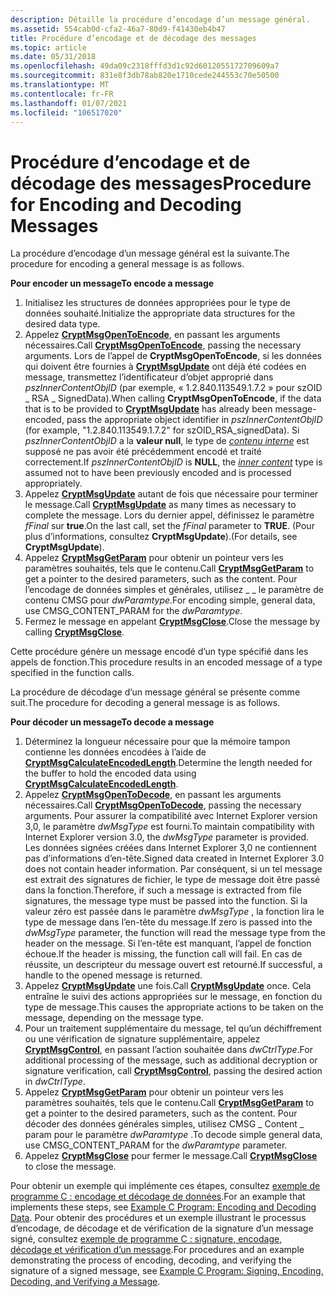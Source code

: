 ```yaml
---
description: Détaille la procédure d’encodage d’un message général.
ms.assetid: 554cab0d-cfa2-46a7-80d9-f41430eb4b47
title: Procédure d’encodage et de décodage des messages
ms.topic: article
ms.date: 05/31/2018
ms.openlocfilehash: 49da09c2318fffd3d1c92d6012055172709609a7
ms.sourcegitcommit: 831e8f3db78ab820e1710cede244553c70e50500
ms.translationtype: MT
ms.contentlocale: fr-FR
ms.lasthandoff: 01/07/2021
ms.locfileid: "106517020"
---
```

# <a name="procedure-for-encoding-and-decoding-messages"></a><span data-ttu-id="644c6-103">Procédure d’encodage et de décodage des messages</span><span class="sxs-lookup"><span data-stu-id="644c6-103">Procedure for Encoding and Decoding Messages</span></span>

<span data-ttu-id="644c6-104">La procédure d’encodage d’un message général est la suivante.</span><span class="sxs-lookup"><span data-stu-id="644c6-104">The procedure for encoding a general message is as follows.</span></span>

<span data-ttu-id="644c6-105">**Pour encoder un message**</span><span class="sxs-lookup"><span data-stu-id="644c6-105">**To encode a message**</span></span>

1.  <span data-ttu-id="644c6-106">Initialisez les structures de données appropriées pour le type de données souhaité.</span><span class="sxs-lookup"><span data-stu-id="644c6-106">Initialize the appropriate data structures for the desired data type.</span></span>
2.  <span data-ttu-id="644c6-107">Appelez [**CryptMsgOpenToEncode**](/windows/desktop/api/Wincrypt/nf-wincrypt-cryptmsgopentoencode), en passant les arguments nécessaires.</span><span class="sxs-lookup"><span data-stu-id="644c6-107">Call [**CryptMsgOpenToEncode**](/windows/desktop/api/Wincrypt/nf-wincrypt-cryptmsgopentoencode), passing the necessary arguments.</span></span> <span data-ttu-id="644c6-108">Lors de l’appel de **CryptMsgOpenToEncode**, si les données qui doivent être fournies à [**CryptMsgUpdate**](/windows/desktop/api/Wincrypt/nf-wincrypt-cryptmsgupdate) ont déjà été codées en message, transmettez l’identificateur d’objet approprié dans *pszInnerContentObjID* (par exemple, « 1.2.840.113549.1.7.2 » pour szOID \_ RSA \_ SignedData).</span><span class="sxs-lookup"><span data-stu-id="644c6-108">When calling **CryptMsgOpenToEncode**, if the data that is to be provided to [**CryptMsgUpdate**](/windows/desktop/api/Wincrypt/nf-wincrypt-cryptmsgupdate) has already been message-encoded, pass the appropriate object identifier in *pszInnerContentObjID* (for example, "1.2.840.113549.1.7.2" for szOID\_RSA\_signedData).</span></span> <span data-ttu-id="644c6-109">Si *pszInnerContentObjID* a la **valeur null**, le type de [*contenu interne*](../secgloss/i-gly.md) est supposé ne pas avoir été précédemment encodé et traité correctement.</span><span class="sxs-lookup"><span data-stu-id="644c6-109">If *pszInnerContentObjID* is **NULL**, the [*inner content*](../secgloss/i-gly.md) type is assumed not to have been previously encoded and is processed appropriately.</span></span>
3.  <span data-ttu-id="644c6-110">Appelez [**CryptMsgUpdate**](/windows/desktop/api/Wincrypt/nf-wincrypt-cryptmsgupdate) autant de fois que nécessaire pour terminer le message.</span><span class="sxs-lookup"><span data-stu-id="644c6-110">Call [**CryptMsgUpdate**](/windows/desktop/api/Wincrypt/nf-wincrypt-cryptmsgupdate) as many times as necessary to complete the message.</span></span> <span data-ttu-id="644c6-111">Lors du dernier appel, définissez le paramètre *fFinal* sur **true**.</span><span class="sxs-lookup"><span data-stu-id="644c6-111">On the last call, set the *fFinal* parameter to **TRUE**.</span></span> <span data-ttu-id="644c6-112">(Pour plus d’informations, consultez **CryptMsgUpdate**).</span><span class="sxs-lookup"><span data-stu-id="644c6-112">(For details, see **CryptMsgUpdate**).</span></span>
4.  <span data-ttu-id="644c6-113">Appelez [**CryptMsgGetParam**](/windows/desktop/api/Wincrypt/nf-wincrypt-cryptmsggetparam) pour obtenir un pointeur vers les paramètres souhaités, tels que le contenu.</span><span class="sxs-lookup"><span data-stu-id="644c6-113">Call [**CryptMsgGetParam**](/windows/desktop/api/Wincrypt/nf-wincrypt-cryptmsggetparam) to get a pointer to the desired parameters, such as the content.</span></span> <span data-ttu-id="644c6-114">Pour l’encodage de données simples et générales, utilisez \_ \_ le paramètre de contenu CMSG pour *dwParamtype*.</span><span class="sxs-lookup"><span data-stu-id="644c6-114">For encoding simple, general data, use CMSG\_CONTENT\_PARAM for the *dwParamtype*.</span></span>
5.  <span data-ttu-id="644c6-115">Fermez le message en appelant [**CryptMsgClose**](/windows/desktop/api/Wincrypt/nf-wincrypt-cryptmsgclose).</span><span class="sxs-lookup"><span data-stu-id="644c6-115">Close the message by calling [**CryptMsgClose**](/windows/desktop/api/Wincrypt/nf-wincrypt-cryptmsgclose).</span></span>

<span data-ttu-id="644c6-116">Cette procédure génère un message encodé d’un type spécifié dans les appels de fonction.</span><span class="sxs-lookup"><span data-stu-id="644c6-116">This procedure results in an encoded message of a type specified in the function calls.</span></span>

<span data-ttu-id="644c6-117">La procédure de décodage d’un message général se présente comme suit.</span><span class="sxs-lookup"><span data-stu-id="644c6-117">The procedure for decoding a general message is as follows.</span></span>

<span data-ttu-id="644c6-118">**Pour décoder un message**</span><span class="sxs-lookup"><span data-stu-id="644c6-118">**To decode a message**</span></span>

1.  <span data-ttu-id="644c6-119">Déterminez la longueur nécessaire pour que la mémoire tampon contienne les données encodées à l’aide de [**CryptMsgCalculateEncodedLength**](/windows/desktop/api/Wincrypt/nf-wincrypt-cryptmsgcalculateencodedlength).</span><span class="sxs-lookup"><span data-stu-id="644c6-119">Determine the length needed for the buffer to hold the encoded data using [**CryptMsgCalculateEncodedLength**](/windows/desktop/api/Wincrypt/nf-wincrypt-cryptmsgcalculateencodedlength).</span></span>
2.  <span data-ttu-id="644c6-120">Appelez [**CryptMsgOpenToDecode**](/windows/desktop/api/Wincrypt/nf-wincrypt-cryptmsgopentodecode), en passant les arguments nécessaires.</span><span class="sxs-lookup"><span data-stu-id="644c6-120">Call [**CryptMsgOpenToDecode**](/windows/desktop/api/Wincrypt/nf-wincrypt-cryptmsgopentodecode), passing the necessary arguments.</span></span> <span data-ttu-id="644c6-121">Pour assurer la compatibilité avec Internet Explorer version 3,0, le paramètre *dwMsgType* est fourni.</span><span class="sxs-lookup"><span data-stu-id="644c6-121">To maintain compatibility with Internet Explorer version 3.0, the *dwMsgType* parameter is provided.</span></span> <span data-ttu-id="644c6-122">Les données signées créées dans Internet Explorer 3,0 ne contiennent pas d’informations d’en-tête.</span><span class="sxs-lookup"><span data-stu-id="644c6-122">Signed data created in Internet Explorer 3.0 does not contain header information.</span></span> <span data-ttu-id="644c6-123">Par conséquent, si un tel message est extrait des signatures de fichier, le type de message doit être passé dans la fonction.</span><span class="sxs-lookup"><span data-stu-id="644c6-123">Therefore, if such a message is extracted from file signatures, the message type must be passed into the function.</span></span> <span data-ttu-id="644c6-124">Si la valeur zéro est passée dans le paramètre *dwMsgType* , la fonction lira le type de message dans l’en-tête du message.</span><span class="sxs-lookup"><span data-stu-id="644c6-124">If zero is passed into the *dwMsgType* parameter, the function will read the message type from the header on the message.</span></span> <span data-ttu-id="644c6-125">Si l’en-tête est manquant, l’appel de fonction échoue.</span><span class="sxs-lookup"><span data-stu-id="644c6-125">If the header is missing, the function call will fail.</span></span> <span data-ttu-id="644c6-126">En cas de réussite, un descripteur du message ouvert est retourné.</span><span class="sxs-lookup"><span data-stu-id="644c6-126">If successful, a handle to the opened message is returned.</span></span>
3.  <span data-ttu-id="644c6-127">Appelez [**CryptMsgUpdate**](/windows/desktop/api/Wincrypt/nf-wincrypt-cryptmsgupdate) une fois.</span><span class="sxs-lookup"><span data-stu-id="644c6-127">Call [**CryptMsgUpdate**](/windows/desktop/api/Wincrypt/nf-wincrypt-cryptmsgupdate) once.</span></span> <span data-ttu-id="644c6-128">Cela entraîne le suivi des actions appropriées sur le message, en fonction du type de message.</span><span class="sxs-lookup"><span data-stu-id="644c6-128">This causes the appropriate actions to be taken on the message, depending on the message type.</span></span>
4.  <span data-ttu-id="644c6-129">Pour un traitement supplémentaire du message, tel qu’un déchiffrement ou une vérification de signature supplémentaire, appelez [**CryptMsgControl**](/windows/desktop/api/Wincrypt/nf-wincrypt-cryptmsgcontrol), en passant l’action souhaitée dans *dwCtrlType*.</span><span class="sxs-lookup"><span data-stu-id="644c6-129">For additional processing of the message, such as additional decryption or signature verification, call [**CryptMsgControl**](/windows/desktop/api/Wincrypt/nf-wincrypt-cryptmsgcontrol), passing the desired action in *dwCtrlType*.</span></span>
5.  <span data-ttu-id="644c6-130">Appelez [**CryptMsgGetParam**](/windows/desktop/api/Wincrypt/nf-wincrypt-cryptmsggetparam) pour obtenir un pointeur vers les paramètres souhaités, tels que le contenu.</span><span class="sxs-lookup"><span data-stu-id="644c6-130">Call [**CryptMsgGetParam**](/windows/desktop/api/Wincrypt/nf-wincrypt-cryptmsggetparam) to get a pointer to the desired parameters, such as the content.</span></span> <span data-ttu-id="644c6-131">Pour décoder des données générales simples, utilisez CMSG \_ Content \_ param pour le paramètre *dwParamtype* .</span><span class="sxs-lookup"><span data-stu-id="644c6-131">To decode simple general data, use CMSG\_CONTENT\_PARAM for the *dwParamtype* parameter.</span></span>
6.  <span data-ttu-id="644c6-132">Appelez [**CryptMsgClose**](/windows/desktop/api/Wincrypt/nf-wincrypt-cryptmsgclose) pour fermer le message.</span><span class="sxs-lookup"><span data-stu-id="644c6-132">Call [**CryptMsgClose**](/windows/desktop/api/Wincrypt/nf-wincrypt-cryptmsgclose) to close the message.</span></span>

<span data-ttu-id="644c6-133">Pour obtenir un exemple qui implémente ces étapes, consultez [exemple de programme C : encodage et décodage de données](example-c-program-encoding-and-decoding-data.md).</span><span class="sxs-lookup"><span data-stu-id="644c6-133">For an example that implements these steps, see [Example C Program: Encoding and Decoding Data](example-c-program-encoding-and-decoding-data.md).</span></span> <span data-ttu-id="644c6-134">Pour obtenir des procédures et un exemple illustrant le processus d’encodage, de décodage et de vérification de la signature d’un message signé, consultez [exemple de programme C : signature, encodage, décodage et vérification d’un message](example-c-program-signing-encoding-decoding-and-verifying-a-message.md).</span><span class="sxs-lookup"><span data-stu-id="644c6-134">For procedures and an example demonstrating the process of encoding, decoding, and verifying the signature of a signed message, see [Example C Program: Signing, Encoding, Decoding, and Verifying a Message](example-c-program-signing-encoding-decoding-and-verifying-a-message.md).</span></span>

 

 
